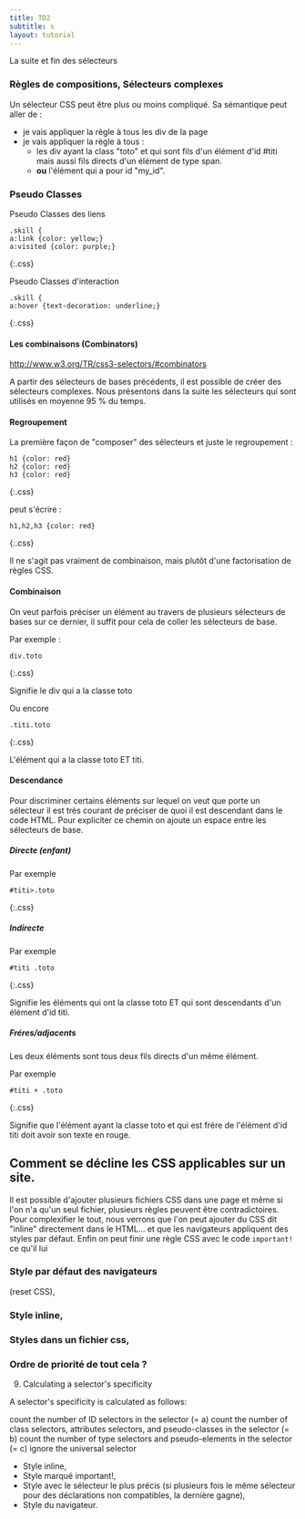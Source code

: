 ```yaml
---
title: TD2
subtitle: s
layout: tutorial
---
```



<!-- modèle de boite + auto -->


La suite et fin des sélecteurs

### Règles de compositions, Sélecteurs complexes

Un sélecteur CSS peut être plus ou moins compliqué. Sa sémantique peut aller de :

* je vais appliquer la règle à tous les div de la page
* je vais appliquer la règle à tous :
	* les div ayant la class "toto" et qui sont fils d'un élément d'id #titi mais aussi fils directs d'un élément de type span.
	* **ou** l'élément qui a pour id "my_id".

### Pseudo Classes

Pseudo Classes des liens 

~~~
.skill {
a:link {color: yellow;}
a:visited {color: purple;}
~~~
{:.css}

Pseudo Classes d'interaction


~~~
.skill {
a:hover {text-decoration: underline;}
~~~
{:.css}

#### Les combinaisons (Combinators) 

http://www.w3.org/TR/css3-selectors/#combinators

A partir des sélecteurs de bases précédents, il est possible de créer des sélecteurs complexes.
Nous présentons dans la suite les sélecteurs qui sont utilisés en moyenne 95 % du temps.


#### Regroupement 

La première façon de "composer" des sélecteurs et juste le regroupement :

~~~
h1 {color: red}
h2 {color: red}
h3 {color: red}
~~~
{:.css}

peut s'écrire :

~~~
h1,h2,h3 {color: red}
~~~
{:.css}

Il ne s'agit pas vraiment de combinaison, mais plutôt d'une factorisation de règles CSS.


#### Combinaison

On veut parfois préciser un élément au travers de plusieurs sélecteurs de bases sur ce dernier, il suffit pour cela de coller les sélecteurs de base.

Par exemple :

~~~
div.toto
~~~
{:.css}

Signifie le div qui a la classe toto

Ou encore 

~~~
.titi.toto
~~~
{:.css}

L'élément qui a la classe toto ET titi.


#### Descendance

Pour discriminer certains éléments sur lequel on veut que porte un sélecteur il est très courant de préciser de quoi il est descendant dans le code HTML.
Pour expliciter ce chemin on ajoute un espace entre les sélecteurs de base.

##### Directe (enfant)

Par exemple 

~~~
#titi>.toto
~~~
{:.css}

##### Indirecte

Par exemple 

~~~
#titi .toto
~~~
{:.css}

Signifie les éléments qui ont la classe toto ET qui sont descendants d'un
élément d'id titi.


##### Fréres/adjacents

Les deux éléments sont tous deux fils directs d'un même élément.

Par exemple 

~~~
#titi + .toto
~~~
{:.css}

Signifie que l'élément ayant la classe toto et qui est frère de l'élément d'id
titi doit avoir son texte en rouge.

## Comment se décline les CSS applicables sur un site.

Il est possible d'ajouter plusieurs fichiers CSS dans une page et même si l'on
n'a qu'un seul fichier, plusieurs règles peuvent être contradictoires.  Pour
complexifier le tout, nous verrons que l'on peut ajouter du CSS dit "inline"
directement dans le HTML...  et que les navigateurs appliquent des styles par
défaut.  Enfin on peut finir une règle CSS avec le code `important!` ce qu'il
lui

### Style par défaut des navigateurs 


(reset CSS),

### Style inline,

### Styles dans un fichier css,

### Ordre de priorité de tout cela ?

9. Calculating a selector's specificity

A selector's specificity is calculated as follows:

count the number of ID selectors in the selector (= a)
count the number of class selectors, attributes selectors, and pseudo-classes in the selector (= b)
count the number of type selectors and pseudo-elements in the selector (= c)
ignore the universal selector



<ul>
<li>Style inline,</li>
<li>Style marqué important!,</li>
<li>Style avec le sélecteur le plus précis
(si plusieurs fois le même sélecteur pour des déclarations non compatibles, la dernière gagne),</li>
<li>Style du navigateur.</li>
</ul>


